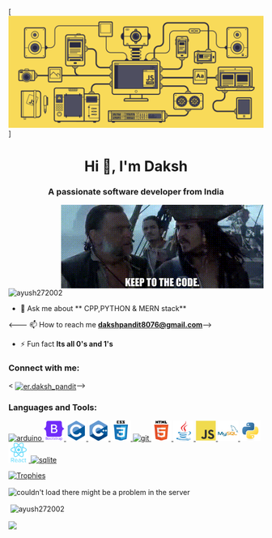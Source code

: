 [![MasterHead](https://raw.githubusercontent.com/Ayush272002/Ayush272002/main/git%20hub%20banner.gif)]

<h1 align="center">Hi 👋, I'm Daksh</h1>
<h3 align="center">A passionate software developer from India</h3>
<img align="right" alt="just a casual image" width="400" 
src="https://raw.githubusercontent.com/Ayush272002/Ayush272002/main/git%20hub%20image.gif">

<p align="left"> <img src="https://komarev.com/ghpvc/?username=DaKsH121004&label=Profile%20views&color=0e75b6&style=flat" alt="ayush272002" /> </p>
<!--<p align="left"> <a href="https://twitter.com/ayush272002" target="blank"><img src="https://img.shields.io/twitter/follow/ayush272002?logo=twitter&style=for-the-badge" alt="ayush272002" /></a> </p>-->

- 💬 Ask me about ** CPP,PYTHON  & MERN stack**

<--- 📫 How to reach me **dakshpandit8076@gmail.com**-->

- ⚡ Fun fact **Its all 0's and 1's**

<h3 align="left">Connect with me:</h3>
<p align="left">
<
<a href="https://instagram.com/er.daksh_pandit" target="blank"><img align="center" src="https://raw.githubusercontent.com/rahuldkjain/github-profile-readme-generator/master/src/images/icons/Social/instagram.svg" alt="er.daksh_pandit" height="30" width="40" /></a>-->
</p>

<h3 align="left">Languages and Tools:</h3>
<p align="left"> <a href="https://www.arduino.cc/" target="_blank" rel="noreferrer"> <img src="https://cdn.worldvectorlogo.com/logos/arduino-1.svg" alt="arduino" width="40" height="40"/> </a> <a href="https://getbootstrap.com" target="_blank" rel="noreferrer"> <img src="https://raw.githubusercontent.com/devicons/devicon/master/icons/bootstrap/bootstrap-plain-wordmark.svg" alt="bootstrap" width="40" height="40"/> </a> <a href="https://www.cprogramming.com/" target="_blank" rel="noreferrer"> <img src="https://raw.githubusercontent.com/devicons/devicon/master/icons/c/c-original.svg" alt="c" width="40" height="40"/> </a> <a href="https://www.w3schools.com/cpp/" target="_blank" rel="noreferrer"> <img src="https://raw.githubusercontent.com/devicons/devicon/master/icons/cplusplus/cplusplus-original.svg" alt="cplusplus" width="40" height="40"/> </a> <a href="https://www.w3schools.com/css/" target="_blank" rel="noreferrer"> <img src="https://raw.githubusercontent.com/devicons/devicon/master/icons/css3/css3-original-wordmark.svg" alt="css3" width="40" height="40"/> </a> <a href="https://git-scm.com/" target="_blank" rel="noreferrer"> <img src="https://www.vectorlogo.zone/logos/git-scm/git-scm-icon.svg" alt="git" width="40" height="40"/> </a> <a href="https://www.w3.org/html/" target="_blank" rel="noreferrer"> <img src="https://raw.githubusercontent.com/devicons/devicon/master/icons/html5/html5-original-wordmark.svg" alt="html5" width="40" height="40"/> </a> <a href="https://www.java.com" target="_blank" rel="noreferrer"> <img src="https://raw.githubusercontent.com/devicons/devicon/master/icons/java/java-original.svg" alt="java" width="40" height="40"/> </a> <a href="https://developer.mozilla.org/en-US/docs/Web/JavaScript" target="_blank" rel="noreferrer"> <img src="https://raw.githubusercontent.com/devicons/devicon/master/icons/javascript/javascript-original.svg" alt="javascript" width="40" height="40"/> </a> <a href="https://www.mysql.com/" target="_blank" rel="noreferrer"> <img src="https://raw.githubusercontent.com/devicons/devicon/master/icons/mysql/mysql-original-wordmark.svg" alt="mysql" width="40" height="40"/> </a> <a href="https://www.python.org" target="_blank" rel="noreferrer"> <img src="https://raw.githubusercontent.com/devicons/devicon/master/icons/python/python-original.svg" alt="python" width="40" height="40"/> </a> <a href="https://reactjs.org/" target="_blank" rel="noreferrer"> <img src="https://raw.githubusercontent.com/devicons/devicon/master/icons/react/react-original-wordmark.svg" alt="react" width="40" height="40"/> </a> <a href="https://www.sqlite.org/" target="_blank" rel="noreferrer"> <img src="https://www.vectorlogo.zone/logos/sqlite/sqlite-icon.svg" alt="sqlite" width="40" height="40"/> </a> </p>

[![Trophies](https://github-profile-trophy.vercel.app/?username=DaKsH121004&theme=onedark&no-bg=false&count_private=true)](https://github.com/Ayush272002/Ayush272002)

<img align="center" src="https://github-readme-streak-stats.herokuapp.com/?user=DaKsH121004&theme=midnight-purple" alt="couldn't load there might be a problem in the server" />

<p>&nbsp;<img align="center" src="https://github-readme-stats.vercel.app/api?username=DaKsH121004&show_icons=true&locale=en&theme=midnight-purple" alt="ayush272002" /></p>

<!--![My GitHub Language Stats](https://github-readme-stats.vercel.app/api/top-langs/?username=ayush272002&langs_count=5&theme=midnight-purple)-->
<img align="center" src="https://github-readme-stats.vercel.app/api/top-langs/?username=DaKsH121004&theme=midnight-purple&layout=compact&langs_count=10"/><br><br>
<!--![LeetCode Stats](https://leetcard.jacoblin.cool/acharjyaayush41?theme=dark&font=Fira%20Mono&ext=heatmap)-->




